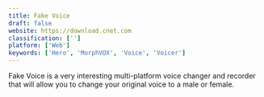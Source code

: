 ```yaml
---
title: Fake Voice
draft: false 
website: https://download.cnet.com
classification: ['']
platform: ['Web']
keywords: ['Hero', 'MorphVOX', 'Voice', 'Voicer']
---
```

Fake Voice is a very interesting multi-platform voice changer and recorder that will allow you to change your original voice to a male or female.